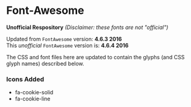 # Font-Awesome

**Unofficial Respository** *(Disclaimer: these fonts are not "official")*

Updated from `FontAwesome` version: **4.6.3 2016**<br>
This *unofficial* `FontAwesome` version is: **4.6.4 2016**
<br>

The CSS and font files here are updated to contain the glyphs (and CSS glyph names) described below.


### Icons Added
- fa-cookie-solid
- fa-cookie-line
